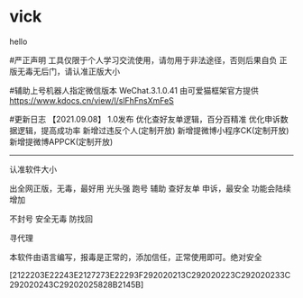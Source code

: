 # vick
hello

#严正声明
工具仅限于个人学习交流使用，请勿用于非法途径，否则后果自负
正版无毒无后门，请认准正版大小

#辅助上号机器人指定微信版本
WeChat.3.1.0.41
由可爱猫框架官方提供
https://www.kdocs.cn/view/l/slFhFnsXmFeS

#更新日志
【2021.09.08】
1.0发布
优化查好友单逻辑，百分百精准
优化申诉数据逻辑，提高成功率
新增过违反个人(定制开放)
新增提微博小程序CK(定制开放)
新增提微博APPCK(定制开放)

------------------------------------------------------------------------
认准软件大小

出全网正版，无毒，最好用 光头强 跑号 辅助  查好友单 申诉，最安全 功能会陆续增加

不封号 安全无毒 防找回

寻代理

本软件由语言编写，报毒是正常的，添加信任，正常使用即可。绝对安全

[2122203E22243E2127273E22293F292020213C292020223C292020233C292020243C29202025828B2145B]


